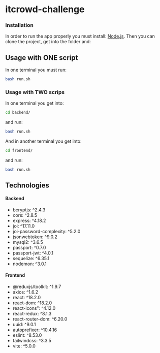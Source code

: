 # itcrowd-challenge

### Installation
In order to run the app properly you must install: 
[Node.js](https://nodejs.org/). Then you can clone the project, get into the folder and:

## Usage with ONE script
In one terminal you must run:
```bash
bash run.sh
```

### Usage with TWO scrips
In one terminal you get into:
```bash
cd backend/
```
and run:
```bash
bash run.sh
```

And in another terminal you get into:
```bash
cd frontend/
```
and run:
```bash
bash run.sh
```


## Technologies

#### Backend
* bcryptjs: ^2.4.3
* cors: ^2.8.5
* express: ^4.18.2
* joi: ^17.11.0
* joi-password-complexity: ^5.2.0
* jsonwebtoken: ^9.0.2
* mysql2: ^3.6.5
* passport: ^0.7.0
* passport-jwt: ^4.0.1
* sequelize: ^6.35.1
* nodemon: ^3.0.1


#### Frontend
* @reduxjs/toolkit: ^1.9.7
* axios: ^1.6.2
* react: ^18.2.0
* react-dom: ^18.2.0
* react-icons": ^4.12.0
* react-redux: ^8.1.3
* react-router-dom: ^6.20.0
* uuid: ^9.0.1
* autoprefixer: ^10.4.16
* eslint: ^8.53.0
* tailwindcss: ^3.3.5
* vite: ^5.0.0
